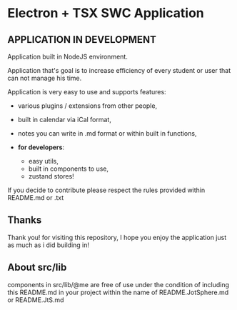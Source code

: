 # Electron + TSX SWC Application

## APPLICATION IN DEVELOPMENT

Application built in NodeJS environment.

Application that's goal is to increase efficiency of every student or user that can not manage his time.

Application is very easy to use and supports features:

- various plugins / extensions from other people,
- built in calendar via iCal format,
- notes you can write in .md format or within built in functions,
- **for developers**:

  - easy utils,
  - built in components to use,
  - zustand stores!

If you decide to contribute please respect the rules provided within README.md or .txt

## Thanks

Thank you! for visiting this repository, I hope you enjoy the application just as much as i did building in!

## About src/lib

components in src/lib/@me are free of use under the condition of including this README.md in your project within the name of
README.JotSphere.md or README.JtS.md
